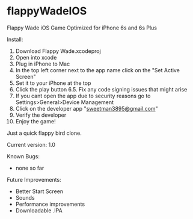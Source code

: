 # flappyWadeIOS
Flappy Wade iOS Game
Optimized for iPhone 6s and 6s Plus

Install:
  1. Download Flappy Wade.xcodeproj
  2. Open into xcode
  3. Plug in iPhone to Mac
  4. In the top left corner next to the app name click on the "Set Active Screen"
  5. Set it to your iPhone at the top
  6. Click the play button 
  6.5. Fix any code signing issues that might arise
  7. If you cant open the app due to security reasons go to Settings>General>Device Management
  8. Click on the developer app "sweetman3895@gmail.com"
  9. Verify the developer
  10. Enjoy the game!

Just a quick flappy bird clone.

Current version: 1.0

Known Bugs:
- none so far

Future Improvements:
- Better Start Screen
- Sounds
- Performance improvements 
- Downloadable .IPA
